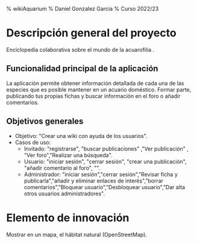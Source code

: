 % wikiAquarium 
% Daniel Gonzalez Garcia
% Curso 2022/23

# Descripción general del proyecto

Enciclopedia colaborativa sobre el mundo de la acuarofilia .

## Funcionalidad principal de la aplicación

La aplicación permite obtener información detallada de cada una de las especies que es posible
mantener en un acuario doméstico. Formar parte, publicando tus propias fichas y 
buscar información en el foro o añadir comentarios.

## Objetivos generales


* Objetivo: "Crear una wiki con ayuda de los usuarios".
* Casos de uso:
	* Invitado: "registrarse", "buscar publicaciones" ,"Ver publicación" , "Ver foro","Realizar una búsqueda".
	* Usuario: "iniciar sesión", "cerrar sesión", "crear una publicación", "añadir comentario al foro", "".
	* Administrador: "iniciar sesión","cerrar sesión","Revisar ficha y publicarla","añadir y eliminar enlaces de interés","borrar comentarios","Bloquear usuario","Desbloquear usuario","Dar alta otros usuarios administradores".

            

# Elemento de innovación

Mostrar en un mapa, el hábitat natural (OpenStreetMap).


